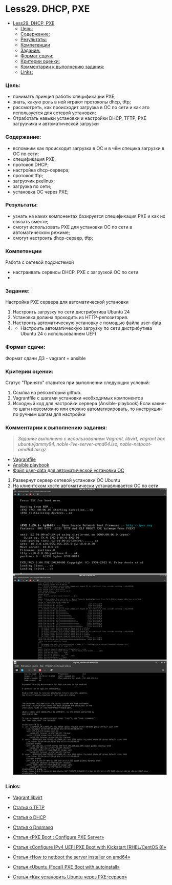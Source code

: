 # Less29. DHCP, PXE
- [Less29. DHCP, PXE](#less29-dhcp-pxe)
    - [Цель:](#цель)
    - [Содержание:](#содержание)
    - [Результаты:](#результаты)
    - [Компетенции](#компетенции)
    - [Задание:](#задание)
    - [Формат сдачи:](#формат-сдачи)
    - [Критерии оценки:](#критерии-оценки)
    - [Комментарии к выполнению задания:](#комментарии-к-выполнению-задания)
    - [Links:](#links)

### Цель: 
- понимать принцип работы спецификации PXE;
- знать, какую роль в ней играют протоколы dhcp, tftp;
- рассмотреть, как происходит загрузка в ОС по сети и как это используется для сетевой установки;
- Отработать навыки установки и настройки DHCP, TFTP, PXE загрузчика и автоматической загрузки
  
### Содержание:
- вспомним как происходит загрузка в ОС и в чём специка загрузки в ОС по сети;
- спецификация PXE;
- протокол DHCP;
- настройка dhcp-сервера;
- протокол tftp;
- загрузчик pxelinux;
- загрузка по сети;
- установка ОС через PXE;
 
### Результаты:
- узнать на каких компонентах базируется спецификация PXE и как их связать вместе;
- смогут использовать PXE для установки ОС по сети в автоматическом режиме;
- смогут настроить dhcp-сервер, tftp;
### Компетенции

Работа с сетевой подсистемой
- настраивать сервисы DHCP, PXE с загрузкой ОС по сети
- 
### Задание:

Настройка PXE сервера для автоматической установки
1. Настроить загрузку по сети дистрибутива Ubuntu 24
2. Установка должна проходить из HTTP-репозитория.
3. Настроить автоматическую установку c помощью файла user-data
4. * Настроить автоматическую загрузку по сети дистрибутива Ubuntu 24 c использованием UEFI


### Формат сдачи: 
Формат сдачи ДЗ - vagrant + ansible


### Критерии оценки:
Статус "Принято" ставится при выполнении следующих условий:

1. Ссылка на репозиторий github.
2. Vagrantfile с шагами установки необходимых компонентов
3. Исходный код для настройки сервера (Ansible-playbook)
Если какие-то шаги невозможно или сложно автоматизировать, то инструкции по ручным шагам для настройки


### Комментарии к выполнению задания:
> _Задание выполнено c использованием Vagrant, libvirt, vagrant box ubuntu/jammy64, noble-live-server-amd64.iso, noble-netboot-amd64.tar.gz_

- [Vagrantfile](./vagrant/Vagrantfile)
- [Ansible playbook](./vagrant/ansible/provision.yml)
- [Файл user-data для автоматической установки ОС](./vagrant/ansible/templates/user-data)

1. Развернут сервер сетевой установки ОС Ubuntu
2. На клиентском хосте автоматически устанавливается ОС по сети  
![screenshot1](./appendix/screenshot_pxeclient1.jpg)
![screenshot2](./appendix/screenshot_pxeclient2.jpg)
![screenshot3](./appendix/screenshot_pxeclient3.jpg)

### Links:

- [Vagrant libvirt](https://vagrant-libvirt.github.io/vagrant-libvirt/configuration.html)

- [Статья о TFTP](https://ru.wikipedia.org/wiki/Trivial_File_Transfer_Protocol)
- [Статья о DHCP](https://ru.wikipedia.org/wiki/DHCP)
- [Статья о Dnsmasq](https://ru.wikipedia.org/wiki/Dnsmasq)
- [Статья «PXE Boot : Configure PXE Server»](https://www.server-world.info/en/note?os=CentOS_8&p=pxe&f=1)
- [Статья «Configure IPv4 UEFI PXE Boot with Kickstart [RHEL/CentOS 8]»](https://www.golinuxcloud.com/configure-uefi-pxe-boot-with-kickstart/)
- [Статья «How to netboot the server installer on amd64»](https://ubuntu.com/server/docs/how-to-netboot-the-server-installer-on-amd64)
- [Статья «Ubuntu (Focal) PXE Boot with autoinstall»](https://www.laroberto.com/ubuntu-pxe-boot-with-autoinstall/)
- [Статья «Как установить Ubuntu через PXE-сервер»](https://blog.sedicomm.com/2019/11/12/kak-ustanovit-ubuntu-cherez-pxe-server/)


